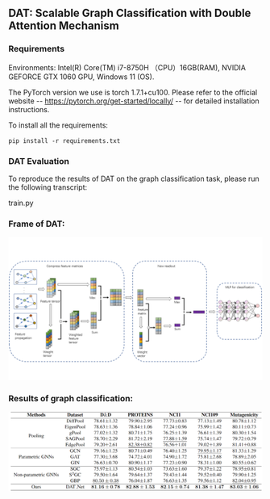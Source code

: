 ## DAT: Scalable Graph Classification with Double Attention Mechanism

### Requirements

Environments: Intel(R) Core(TM) i7-8750H （CPU）16GB(RAM), NVIDIA GEFORCE GTX 1060 GPU, Windows 11 (OS).

The PyTorch version we use is torch 1.7.1+cu100. Please refer to the official website -- https://pytorch.org/get-started/locally/ -- for detailed installation instructions.

To install all the requirements:

```setup
pip install -r requirements.txt
```



### DAT Evaluation

To reproduce the results of DAT on the graph classification task, please run the following transcript:

train.py
 

### Frame of DAT:

![Frame](./DAT_frame.PNG)

### Results of graph classification:

![Results](./graph_classification.png)
